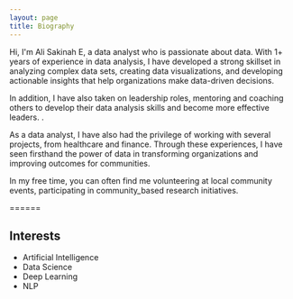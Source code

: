 ```yaml
---
layout: page
title: Biography
---
```


<p>Hi, I'm Ali Sakinah E, a data analyst who is passionate about data. With 1+ years of experience in data analysis, I have developed a strong skillset in analyzing complex data sets, creating data visualizations, and developing actionable insights that help organizations make data-driven decisions.

In addition, I have also taken on leadership roles, mentoring and coaching others to develop their data analysis skills and become more effective leaders. .

As a data analyst, I have also had the privilege of working with several projects, from healthcare and finance.
Through these experiences, I have seen firsthand the power of data in transforming organizations and improving outcomes for communities.

In my free time, you can often find me volunteering at local community events, participating in community_based research initiatives.</p> 



======


## Interests
* Artificial Intelligence
* Data Science
* Deep Learning
* NLP

